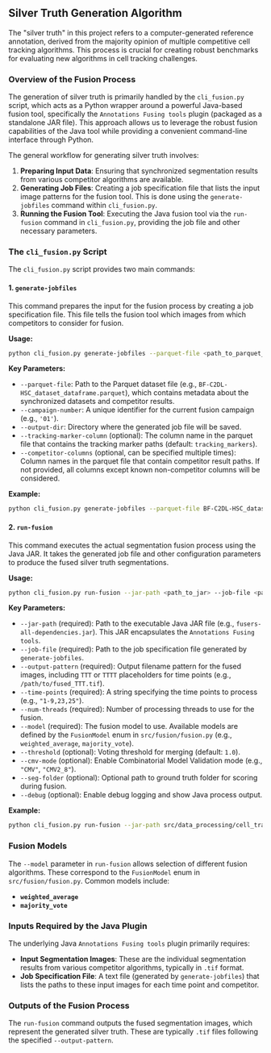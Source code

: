 ## Silver Truth Generation Algorithm

The "silver truth" in this project refers to a computer-generated reference annotation, derived from the majority opinion of multiple competitive cell tracking algorithms. This process is crucial for creating robust benchmarks for evaluating new algorithms in cell tracking challenges.

### Overview of the Fusion Process

The generation of silver truth is primarily handled by the `cli_fusion.py` script, which acts as a Python wrapper around a powerful Java-based fusion tool, specifically the `Annotations Fusing tools` plugin (packaged as a standalone JAR file). This approach allows us to leverage the robust fusion capabilities of the Java tool while providing a convenient command-line interface through Python.

The general workflow for generating silver truth involves:

1.  **Preparing Input Data**: Ensuring that synchronized segmentation results from various competitor algorithms are available.
2.  **Generating Job Files**: Creating a job specification file that lists the input image patterns for the fusion tool. This is done using the `generate-jobfiles` command within `cli_fusion.py`.
3.  **Running the Fusion Tool**: Executing the Java fusion tool via the `run-fusion` command in `cli_fusion.py`, providing the job file and other necessary parameters.

### The `cli_fusion.py` Script

The `cli_fusion.py` script provides two main commands:

#### 1. `generate-jobfiles`

This command prepares the input for the fusion process by creating a job specification file. This file tells the fusion tool which images from which competitors to consider for fusion.

**Usage:**

```bash
python cli_fusion.py generate-jobfiles --parquet-file <path_to_parquet_file> --campaign-number <campaign_number> --output-dir <output_directory> [OPTIONS]
```

**Key Parameters:**

*   `--parquet-file`: Path to the Parquet dataset file (e.g., `BF-C2DL-HSC_dataset_dataframe.parquet`), which contains metadata about the synchronized datasets and competitor results.
*   `--campaign-number`: A unique identifier for the current fusion campaign (e.g., `'01'`).
*   `--output-dir`: Directory where the generated job file will be saved.
*   `--tracking-marker-column` (optional): The column name in the parquet file that contains the tracking marker paths (default: `tracking_markers`).
*   `--competitor-columns` (optional, can be specified multiple times): Column names in the parquet file that contain competitor result paths. If not provided, all columns except known non-competitor columns will be considered.

**Example:**

```bash
python cli_fusion.py generate-jobfiles --parquet-file BF-C2DL-HSC_dataset_dataframe.parquet --campaign-number 01 --output-dir job_files
```

#### 2. `run-fusion`

This command executes the actual segmentation fusion process using the Java JAR. It takes the generated job file and other configuration parameters to produce the fused silver truth segmentations.

**Usage:**

```bash
python cli_fusion.py run-fusion --jar-path <path_to_jar> --job-file <path_to_job_file> --output-pattern <output_pattern> --time-points <time_points> --num-threads <num_threads> --model <model> [OPTIONS]
```

**Key Parameters:**

*   `--jar-path` (required): Path to the executable Java JAR file (e.g., `fusers-all-dependencies.jar`). This JAR encapsulates the `Annotations Fusing tools`.
*   `--job-file` (required): Path to the job specification file generated by `generate-jobfiles`.
*   `--output-pattern` (required): Output filename pattern for the fused images, including `TTT` or `TTTT` placeholders for time points (e.g., `/path/to/fused_TTT.tif`).
*   `--time-points` (required): A string specifying the time points to process (e.g., `"1-9,23,25"`).
*   `--num-threads` (required): Number of processing threads to use for the fusion.
*   `--model` (required): The fusion model to use. Available models are defined by the `FusionModel` enum in `src/fusion/fusion.py` (e.g., `weighted_average`, `majority_vote`).
*   `--threshold` (optional): Voting threshold for merging (default: `1.0`).
*   `--cmv-mode` (optional): Enable Combinatorial Model Validation mode (e.g., `"CMV"`, `"CMV2_8"`).
*   `--seg-folder` (optional): Optional path to ground truth folder for scoring during fusion.
*   `--debug` (optional): Enable debug logging and show Java process output.

**Example:**

```bash
python cli_fusion.py run-fusion --jar-path src/data_processing/cell_tracking_java_helpers/label-fusion-ng-2.2.0-SNAPSHOT-jar-with-dependencies.jar --job-file job_files/BF-C2DL-HSC_01_job_file.txt --output-pattern data/fused/BF-C2DL-HSC_fused_TTT.tif --time-points "1-10" --num-threads 4 --model "weighted_average"
```

### Fusion Models

The `--model` parameter in `run-fusion` allows selection of different fusion algorithms. These correspond to the `FusionModel` enum in `src/fusion/fusion.py`. Common models include:

*   **`weighted_average`**
*   **`majority_vote`**

### Inputs Required by the Java Plugin

The underlying Java `Annotations Fusing tools` plugin primarily requires:

*   **Input Segmentation Images**: These are the individual segmentation results from various competitor algorithms, typically in `.tif` format.
*   **Job Specification File**: A text file (generated by `generate-jobfiles`) that lists the paths to these input images for each time point and competitor.

### Outputs of the Fusion Process

The `run-fusion` command outputs the fused segmentation images, which represent the generated silver truth. These are typically `.tif` files following the specified `--output-pattern`.